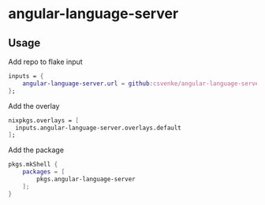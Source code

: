 # angular-language-server

## Usage

Add repo to flake input

```nix
inputs = {
    angular-language-server.url = github:csvenke/angular-language-server-flake;
};
```

Add the overlay

```nix
nixpkgs.overlays = [
  inputs.angular-language-server.overlays.default
];
```

Add the package

```nix
pkgs.mkShell {
    packages = [
        pkgs.angular-language-server
    ];
}
```
